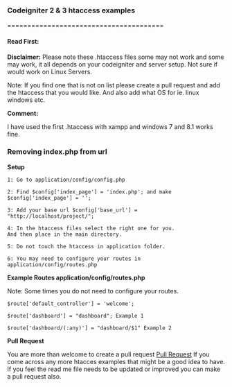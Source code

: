 <h3>Codeigniter 2 & 3 htaccess examples</h3>

=======================================

<h4>Read First:</h4>
<b>Disclaimer:</b> Please note these .htaccess files some may not work and some may work, it all depends on your codeigniter and server setup. Not sure if would work on Linux Servers.

<p>Note: If you find one that is not on list please create a pull request and add the htaccess that you would like. And also add what OS for ie. linux windows etc.</p>

<b>Comment:</b><p>I have used the first .htaccess with xampp and windows 7 and 8.1 works fine.</p>

<h3>Removing index.php from url</h3>

<b>Setup</b>

	1: Go to application/config/config.php

	2: Find $config['index_page'] = 'index.php'; and make $config['index_page'] = '';

	3: Add your base url $config['base_url'] = "http://localhost/project/";

	4: In the htaccess files select the right one for you. 
	And then place in the main directory.

	5: Do not touch the htaccess in application folder.

	6: You may need to configure your routes in application/config/routes.php

<b>Example Routes application/config/routes.php</b>

Note: Some times you do not need to configure your routes.

	$route['default_controller'] = 'welcome';
	
	$route['dashboard'] = "dashboard"; Example 1

	$route['dashboard/(:any)'] = "dashboard/$1" Example 2

<b>Pull Request</b>
	
<p>You are more than welcome to create a pull request <a href="https://github.com/riwakawebsitedesigns/htaccess_for_codeigniter/pulls" target="_blank">Pull Request</a> If you come across any more htacces examples that might be a good idea to have. If you feel the read me file needs to be updated or improved you can make a pull request also.</p>
